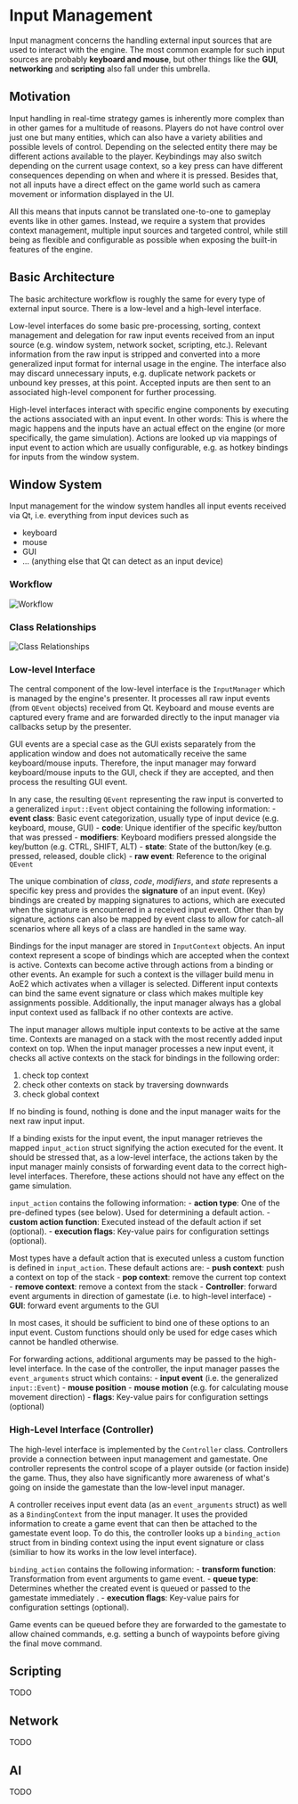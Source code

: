 # Input Management

Input managment concerns the handling external input sources that are used to interact with the engine.
The most common example for such input sources are probably **keyboard and mouse**, but other things like the **GUI**,
**networking** and **scripting** also fall under this umbrella.


## Motivation

Input handling in real-time strategy games is inherently more complex than in other games for a
multitude of reasons. Players do not have control over just one but many entities, which can also have
a variety abilities and possible levels of control. Depending on the selected entity there may be
different actions available to the player. Keybindings may also switch depending on the current usage
context, so a key press can have different consequences depending on when and where it is pressed.
Besides that, not all inputs have a direct effect on the game world such as camera movement or
information displayed in the UI.

All this means that inputs cannot be translated one-to-one to gameplay events like in other games.
Instead, we require a system that provides context management, multiple input sources
and targeted control, while still being as flexible and configurable as possible when exposing
the built-in features of the engine.


## Basic Architecture

The basic architecture workflow is roughly the same for every type of external input source.
There is a low-level and a high-level interface.

Low-level interfaces do some basic pre-processing, sorting, context management and delegation
for raw input events received from an input source (e.g. window system, network socket, scripting,
etc.). Relevant information from the raw input is stripped and converted into a more generalized
input format for internal usage in the engine. The interface also may discard unnecessary inputs,
e.g. duplicate network packets or unbound key presses, at this point. Accepted inputs are then
sent to an associated high-level component for further processing.

High-level interfaces interact with specific engine components by executing the actions associated
with an input event. In other words: This is where the magic happens and the inputs have an actual
effect on the engine (or more specifically, the game simulation). Actions are looked up via
mappings of input event to action which are usually configurable, e.g. as hotkey bindings for inputs
from the window system.


## Window System

Input management for the window system handles all input events received via Qt, i.e. everything
from input devices such as

- keyboard
- mouse
- GUI
- ... (anything else that Qt can detect as an input device)


### Workflow

![Workflow](images/workflow_input_controller.svg)


### Class Relationships

![Class Relationships](images/class_relationships_input_controller.svg)


### Low-level Interface

The central component of the low-level interface is the `InputManager` which is managed by
the engine's presenter. It processes all raw input events (from `QEvent` objects) received from Qt.
Keyboard and mouse events are captured every frame and are forwarded directly to the input
manager via callbacks setup by the presenter.

GUI events are a special case as the GUI exists separately from the application window and
does not automatically receive the same keyboard/mouse inputs. Therefore, the input manager
may forward keyboard/mouse inputs to the GUI, check if they are accepted, and then process
the resulting GUI event.

In any case, the resulting `QEvent` representing the raw input is converted to a generalized
`input::Event` object containing the following information:
    - **event class**: Basic event categorization, usually type of input device (e.g. keyboard, mouse, GUI)
    - **code**: Unique identifier of the specific key/button that was pressed
    - **modifiers**: Keyboard modifiers pressed alongside the key/button (e.g. CTRL, SHIFT, ALT)
    - **state**: State of the button/key (e.g. pressed, released, double click)
    - **raw event**: Reference to the original `QEvent`

The unique combination of *class*, *code*, *modifiers*, and *state* represents a specific key press
and provides the **signature** of an input event. (Key) bindings are created by mapping signatures
to actions, which are executed when the signature is encountered in a received input event. Other than
by signature, actions can also be mapped by event class to allow for catch-all scenarios where all
keys of a class are handled in the same way.

Bindings for the input manager are stored in `InputContext` objects. An input context represent a scope of
bindings which are accepted when the context is active. Contexts can become active through actions from
a binding or other events. An example for such a context is the villager build menu in AoE2 which activates
when a villager is selected. Different input contexts can bind the same event signature or class which
makes multiple key assignments possible. Additionally, the input manager always has a global input
context used as fallback if no other contexts are active.

The input manager allows multiple input contexts to be active at the same time. Contexts are managed
on a stack with the most recently added input context on top. When the input manager processes a new
input event, it checks all active contexts on the stack for bindings in the following order:

1. check top context
2. check other contexts on stack by traversing downwards
3. check global context

If no binding is found, nothing is done and the input manager waits for the next raw input input.

If a binding exists for the input event, the input manager retrieves the mapped `input_action` struct
signifying the action executed for the event. It should be stressed that, as a low-level interface,
the actions taken by the input manager mainly consists of forwarding event data to the correct
high-level interfaces. Therefore, these actions should not have any effect on the game simulation.

`input_action` contains the following information:
    - **action type**: One of the pre-defined types (see below). Used for determining a default action.
    - **custom action function**: Executed instead of the default action if set (optional).
    - **execution flags**: Key-value pairs for configuration settings (optional).

Most types have a default action that is executed unless a custom function is defined in `input_action`.
These default actions are:
    - **push context**: push a context on top of the stack
    - **pop context**: remove the current top context
    - **remove context**: remove a context from the stack
    - **Controller**: forward event arguments in direction of gamestate (i.e. to high-level interface)
    - **GUI**: forward event arguments to the GUI

In most cases, it should be sufficient to bind one of these options to an input event. Custom
functions should only be used for edge cases which cannot be handled otherwise.

For forwarding actions, additional arguments may be passed to the high-level interface. In the
case of the controller, the input manager passes the `event_arguments` struct which contains:
    - **input event** (i.e. the generalized `input::Event`)
    - **mouse position**
    - **mouse motion** (e.g. for calculating mouse movement direction)
    - **flags**: Key-value pairs for configuration settings (optional)


### High-Level Interface (Controller)

The high-level interface is implemented by the `Controller` class. Controllers provide a
connection between input management and gamestate. One controller represents the control scope
of a player outside (or faction inside) the game. Thus, they also have significantly more awareness
of what's going on inside the gamestate than the low-level input manager.

A controller receives input event data (as an `event_arguments` struct) as well as a `BindingContext`
from the input manager. It uses the provided information to create a game event that can then be attached
to the gamestate event loop. To do this, the controller looks up a `binding_action` struct from
in binding context using the input event signature or class (similiar to how its works in the low level
interface).

`binding_action` contains the following information:
    - **transform function**: Transformation from event arguments to game event.
    - **queue type**: Determines whether the created event is queued or passed to the gamestate immediately .
    - **execution flags**: Key-value pairs for configuration settings (optional).

Game events can be queued before they are forwarded to the gamestate to allow chained commands,
e.g. setting a bunch of waypoints before giving the final move command.


## Scripting

TODO


## Network

TODO


## AI

TODO
